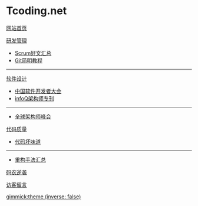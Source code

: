 # Tcoding.net

[网站首页](../index.html)

[研发管理]()

  * [Scrum好文汇总](scrum.md)
  * [Git简明教程](http://www.xiapistudio.com/archives/category/skills/git)
  - - - -
  

[软件设计]()

  * [中国软件开发者大会](http://sdcc.csdn.net/)
  * [infoQ架构师专刊](http://www.infoq.com/cn/architect/)

  - - - -
  * [全球架构师峰会](http://www.archsummit.com/)

[代码质量]()

  * [代码坏味道](https://en.wikipedia.org/wiki/Code_smell)
  - - - -
  * [重构手法汇总](http://refactoring.com/catalog/)


[码农逆袭](codingPeasant.md)


[访客留言](guestbook.md)


[gimmick:theme (inverse: false)](flatly)


<script type="text/javascript">
  var duoshuoQuery = {short_name:"tcoding"};  
  (function() {
    var ds = document.createElement('script');
    ds.type = 'text/javascript';ds.async = true;
    ds.src = (document.location.protocol == 'https:' ? 'https:' : 'http:') + '//static.duoshuo.com/embed.js';
    ds.charset = 'UTF-8';
    (document.getElementsByTagName('head')[0] 
     || document.getElementsByTagName('body')[0]).appendChild(ds);
  })();
</script>


